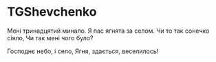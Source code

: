 # TGShevchenko

Мені тринадцятий минало.
Я пас ягнята за селом.
Чи то так сонечко сіяло,
Чи так мені чого було?



Господнє небо, і село,
Ягня, здається, веселилось!
